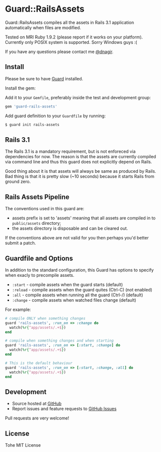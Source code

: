 # Guard::RailsAssets


Guard::RailsAssets compiles all the assets in Rails 3.1 application automatically when files are modified.

Tested on MRI Ruby 1.9.2 (please report if it works on your platform).
Currently only POSIX system is supported. Sorry Windows guys :(

If you have any questions please contact me [@dnagir](http://www.ApproachE.com).

## Install

Please be sure to have [Guard](https://github.com/guard/guard) installed.

Install the gem:

Add it to your `Gemfile`, preferably inside the test and development group:

```ruby
gem 'guard-rails-assets'
```

Add guard definition to your `Guardfile` by running:

```bash
$ guard init rails-assets
```

## Rails 3.1

The Rails 3.1 is a mandatory requirement, but is not enforeced via dependencies for now.
The reason is that the assets are currently compiled via command line and thus this guard does not
explicitly depend on Rails.

Good thing about it is that assets will always be same as produced by Rails.
Bad thing is that it is pretty slow (~10 seconds) because it starts Rails from ground zero.

## Rails Assets Pipeline

The conventions used in this guard are:

- assets prefix is set to 'assets' meaning that all assets are compiled in to `public/assets` directory;
- the assets directory is disposable and can be cleared out.

If the conventions above are not valid for you then perhaps you'd better submit a patch.

## Guardfile and Options

In addition to the standard configuration, this Guard has options to specify when exacly to precompile assets.

- `:start` - compile assets when the guard starts (default)
- `:reload` - compile assets when the guard quites (Ctrl-C) (not enabled)
- `:all` - compile assets when running all the guard (Ctrl-/) (default)
- `:change` - compile assets when watched files change (default)

For example:


```ruby
# compile ONLY when something changes
guard 'rails-assets', :run_on => :change do
  watch(%r{^app/assets/.+$})
end

# compile when something changes and when starting
guard 'rails-assets', :run_on => [:start, :change] do
  watch(%r{^app/assets/.+$})
end

# This is the default behaviour
guard 'rails-assets', :run_on => [:start, :change, :all] do
  watch(%r{^app/assets/.+$})
end
```

## Development

- Source hosted at [GitHub](https://github.com/dnagir/guard-rails-assets)
- Report issues and feature requests to [GitHub Issues](https://github.com/dnagir/guard-rails-assets/issues)


Pull requests are very welcome!

## License

Tohe MIT License

